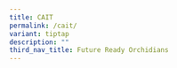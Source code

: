 ```yaml
---
title: CAIT
permalink: /cait/
variant: tiptap
description: ""
third_nav_title: Future Ready Orchidians
---
```

